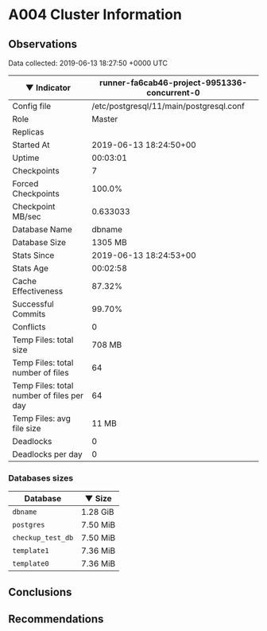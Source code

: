 # A004 Cluster Information #

## Observations ##
Data collected: 2019-06-13 18:27:50 +0000 UTC  

|&#9660;&nbsp;Indicator | runner-fa6cab46-project-9951336-concurrent-0 |
|--------|-------|
|Config file |/etc/postgresql/11/main/postgresql.conf|
|Role |Master|
|Replicas ||
|Started At |2019-06-13&nbsp;18:24:50+00|
|Uptime |00:03:01|
|Checkpoints |7|
|Forced Checkpoints |100.0%|
|Checkpoint MB/sec |0.633033|
|Database Name |dbname|
|Database Size |1305&nbsp;MB|
|Stats Since |2019-06-13&nbsp;18:24:53+00|
|Stats Age |00:02:58|
|Cache Effectiveness |87.32%|
|Successful Commits |99.70%|
|Conflicts |0|
|Temp Files: total size |708&nbsp;MB|
|Temp Files: total number of files |64|
|Temp Files: total number of files per day |64|
|Temp Files: avg file size |11&nbsp;MB|
|Deadlocks |0|
|Deadlocks per day |0|


### Databases sizes ###

| Database | &#9660;&nbsp;Size |
|----------|--------|
| `dbname` | 1.28&nbsp;GiB |
| `postgres` | 7.50&nbsp;MiB |
| `checkup_test_db` | 7.50&nbsp;MiB |
| `template1` | 7.36&nbsp;MiB |
| `template0` | 7.36&nbsp;MiB |


## Conclusions ##


## Recommendations ##

